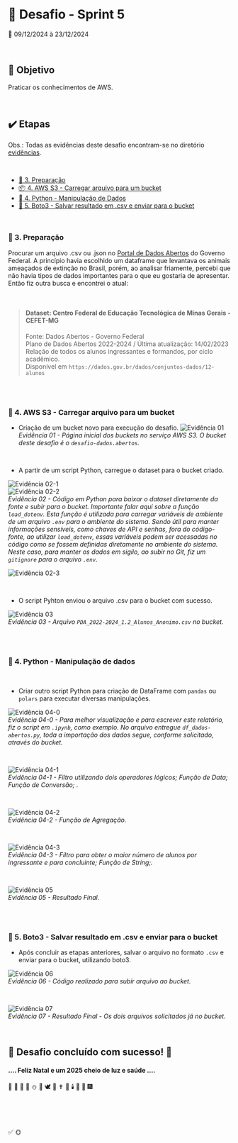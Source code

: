 # :jigsaw: Desafio - Sprint 5

:calendar: 09/12/2024 à 23/12/2024

<br>

## :dart: Objetivo

Praticar os conhecimentos de AWS.

<br>

## :heavy_check_mark: Etapas

Obs.: Todas as evidências deste desafio encontram-se no diretório [evidências](../evidencias/evid_desafio/).

<br>

* [:scroll: 3. Preparação](#-3-preparação)
* [:package: 4. AWS S3 - Carregar arquivo para um bucket](#-4-aws-s3---carregar-arquivo-para-um-bucket)
* [:snake: 4. Python - Manipulação de Dados](#-4-python---manipulação-de-dados)
* [:dolphin: 5. Boto3 - Salvar resultado em .csv e enviar para o bucket](#-5-boto3---salvar-resultado-em-csv-e-enviar-para-o-bucket)

<br>

### :scroll: 3. Preparação

 Procurar um arquivo .csv ou .json no [Portal de Dados Abertos](https://dados.gov.br/home) do Governo Federal. A princípio havia escolhido um dataframe que levantava os animais ameaçados de extinção no Brasil, porém, ao analisar friamente, percebi que não havia tipos de dados importantes para o que eu gostaria de apresentar. Então fiz outra busca e encontrei o atual:

<br>

> #### Dataset: Centro Federal de Educação Tecnológica de Minas Gerais - CEFET-MG
> Fonte: Dados Abertos - Governo Federal            
> Plano de Dados Abertos 2022-2024 / Última atualização: 14/02/2023         
> Relação de todos os alunos ingressantes e formandos, por ciclo acadêmico.        
> Disponível em ``https://dados.gov.br/dados/conjuntos-dados/12-alunos``

<br><br>

### :basket: 4. AWS S3 - Carregar arquivo para um bucket

* Criação de um bucket novo para execução do desafio.
![Evidência 01](../evidencias/evid_desafio/01.jpg)                       
_*Evidência 01 - Página inicial dos buckets no serviço AWS S3. O bucket deste desafio é o ``desafio-dados.abertos``.*_

<br>

* A partir de um script Python, carregue o dataset para o bucket criado.

![Evidência 02-1](../evidencias/evid_desafio/02-1.jpg)    
![Evidência 02-2](../evidencias/evid_desafio/02-2.jpg)                    
_*Evidência 02 - Código em Python para baixar o dataset diretamente da fonte e subir para o bucket. Importante falar aqui sobre a função ``load_dotenv``. Esta função é utilizada para carregar variáveis de ambiente de um arquivo ``.env`` para o ambiente do sistema. Sendo útil para manter informações sensíveis, como chaves de API e senhas, fora do código-fonte, ao utilizar ``load_dotenv``, essas variáveis podem ser acessadas no código como se fossem definidas diretamente no ambiente do sistema. Neste caso, para manter os dados em sigilo, ao subir no Git, fiz um ``gitignore`` para o arquivo ``.env``.*_

![Evidência 02-3](../evidencias/evid_desafio/02-3.jpg)


<br>

* O script Pyhton enviou o arquivo .csv para o bucket com sucesso.

![Evidência 03](../evidencias/evid_desafio/03.jpg)                       
_*Evidência 03 - Arquivo ``PDA_2022-2024_1.2_Alunos_Anonimo.csv`` no bucket.*_

<br><br>

### :snake: 4. Python - Manipulação de dados

<br>

* Criar outro script Python para criação de DataFrame com ``pandas`` ou ``polars`` para executar diversas manipulações.

![Evidência 04-0](../evidencias/evid_desafio/04-0.jpg)                       
_*Evidência 04-0 - Para melhor visualização e para escrever este relatório, fiz o script em ``.ipynb``, como exemplo. No arquivo entregue ``df_dados-abertos.py``, toda a importação dos dados segue, conforme solicitado, através do bucket.*_

<br>

![Evidência 04-1](../evidencias/evid_desafio/04-1.jpg)                       
_*Evidência 04-1 - Filtro utilizando dois operadores lógicos; Função de Data; Função de Conversão; .*_

<br>

![Evidência 04-2](../evidencias/evid_desafio/04-2.jpg)                       
_*Evidência 04-2 - Função de Agregação.*_

<br>

![Evidência 04-3](../evidencias/evid_desafio/04-3.jpg)                       
_*Evidência 04-3 - Filtro para obter o maior número de alunos por ingressante e para concluinte; Função de String;.*_

<br>

![Evidência 05](../evidencias/evid_desafio/05.jpg)                       
_*Evidência 05 - Resultado Final.*_


<br><br>

### :dolphin: 5. Boto3 - Salvar resultado em .csv e enviar para o bucket

* Após concluir as etapas anteriores, salvar o arquivo no formato ``.csv`` e enviar para o bucket, utilizando boto3.

![Evidência 06](../evidencias/evid_desafio/06.jpg)                       
_*Evidência 06 - Código realizado para subir arquivo ao bucket.*_

<br>

![Evidência 07](../evidencias/evid_desafio/07.jpg)                       
_*Evidência 07 - Resultado Final - Os dois arquivos solicitados já no bucket.*_

<br>

## :tada: Desafio concluído com sucesso! :champagne:
#### .... Feliz Natal e um 2025 cheio de luz e saúde ....                  
:santa: :christmas_tree: :mrs_claus: :ribbon: :snowman: :gift: :dove: :star2: :latin_cross: :pray: :candle: :bell: :love_letter: :fireworks:
<br><br>



<br><br>

:white_check_mark:
:sun_with_face:
